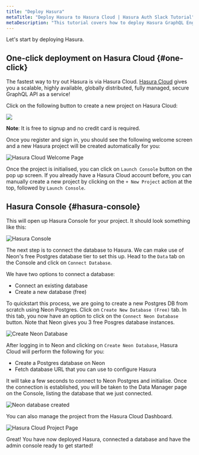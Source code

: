 ```yaml
---
title: "Deploy Hasura"
metaTitle: "Deploy Hasura to Hasura Cloud | Hasura Auth Slack Tutorial"
metaDescription: "This tutorial covers how to deploy Hasura GraphQL Engine on Hasura Cloud using one-click deployment and access the Hasura Console"
---
```


Let's start by deploying Hasura.

## One-click deployment on Hasura Cloud {#one-click}

The fastest way to try out Hasura is via Hasura Cloud. [Hasura Cloud](https://hasura.io/cloud/) gives you a scalable, highly available, globally distributed, fully managed, secure GraphQL API as a service!

Click on the following button to create a new project on Hasura Cloud:

<a href="https://cloud.hasura.io/?pg=learn-hasura-backend&plcmt=body&tech=default" target="_blank"><img src="https://graphql-engine-cdn.hasura.io/assets/main-site/deploy-hasura-cloud.png" /></a>

**Note**: It is free to signup and no credit card is required.

Once you register and sign in, you should see the following welcome screen and a new Hasura project will be created automatically for you:

![Hasura Cloud Welcome Page](https://graphql-engine-cdn.hasura.io/learn-hasura/assets/graphql-hasura/hasura-cloud-welcome.png)

Once the project is initialised, you can click on `Launch Console` button on the pop up screen. If you already have a Hasura Cloud account before, you can manually create a new project by clicking on the `+ New Project` action at the top, followed by `Launch Console`.

## Hasura Console {#hasura-console}

This will open up Hasura Console for your project. It should look something like this:

![Hasura Console](https://graphql-engine-cdn.hasura.io/learn-hasura/assets/graphql-hasura/hasura-console-updated.png)

The next step is to connect the database to Hasura. We can make use of Neon's free Postgres database tier to set this up. Head to the `Data` tab on the Console and click on `Connect Database`.

We have two options to connect a database:

- Connect an existing database
- Create a new database (free)

To quickstart this process, we are going to create a new Postgres DB from scratch using Neon Postgres. Click on `Create New Database (Free)` tab. In this tab, you now have an option to click on the `Connect Neon Database` button. Note that Neon gives you 3 free Posgres database instances.

![Create Neon Database](https://graphql-engine-cdn.hasura.io/learn-hasura/assets/graphql-hasura/create-neon-database.png)

After logging in to Neon and clicking on `Create Neon Database`, Hasura Cloud will perform the following for you:

- Create a Postgres database on Neon
- Fetch database URL that you can use to configure Hasura

It will take a few seconds to connect to Neon Postgres and initialise. Once the connection is established, you will be taken to the Data Manager page on the Console, listing the database that we just connected.

![Neon database created](https://graphql-engine-cdn.hasura.io/learn-hasura/assets/graphql-hasura/neon-database-created.png)

You can also manage the project from the Hasura Cloud Dashboard.

![Hasura Cloud Project Page](https://graphql-engine-cdn.hasura.io/learn-hasura/assets/graphql-hasura/hasura-cloud-project-page-updated.png)

Great! You have now deployed Hasura, connected a database and have the admin console ready to get started!